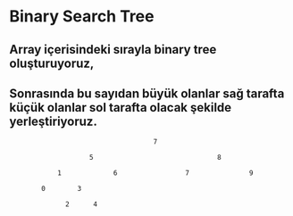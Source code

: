 # Binary Search Tree

## Array içerisindeki sırayla binary tree oluşturuyoruz,

## Sonrasında bu sayıdan büyük olanlar sağ tarafta küçük olanlar sol tarafta olacak şekilde yerleştiriyoruz.

                                        7

                        5                               8

                1             6                 7               9

            0        3

                  2      4